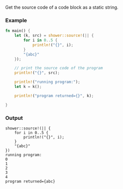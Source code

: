 
Get the source code of a code block as a static string.

### Example

```rust
fn main() {
    let (k, src) = shower::source!(|| {
        for i in 0..5 {
            println!("{}", i);
        }
        "{abc}"
    });

    // print the source code of the program
    println!("{}", src);

    println!("running program:");
    let k = k();

    println!("program returned={}", k);

}
```

### Output

```
shower::source!(|| {
    for i in 0..5 {
        println!("{}", i);
    }
    "{abc}"
})
running program:
0
1
2
3
4
program returned={abc}
```